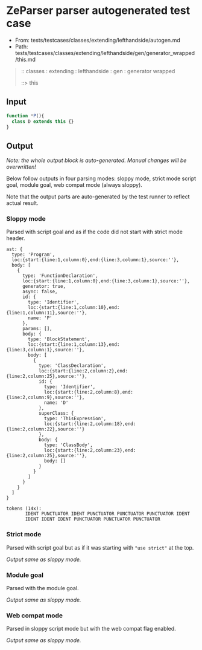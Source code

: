 # ZeParser parser autogenerated test case

- From: tests/testcases/classes/extending/lefthandside/autogen.md
- Path: tests/testcases/classes/extending/lefthandside/gen/generator_wrapped/this.md

> :: classes : extending : lefthandside : gen : generator wrapped
>
> ::> this

## Input


`````js
function *P(){
  class D extends this {}
}
`````

## Output

_Note: the whole output block is auto-generated. Manual changes will be overwritten!_

Below follow outputs in four parsing modes: sloppy mode, strict mode script goal, module goal, web compat mode (always sloppy).

Note that the output parts are auto-generated by the test runner to reflect actual result.

### Sloppy mode

Parsed with script goal and as if the code did not start with strict mode header.

`````
ast: {
  type: 'Program',
  loc:{start:{line:1,column:0},end:{line:3,column:1},source:''},
  body: [
    {
      type: 'FunctionDeclaration',
      loc:{start:{line:1,column:0},end:{line:3,column:1},source:''},
      generator: true,
      async: false,
      id: {
        type: 'Identifier',
        loc:{start:{line:1,column:10},end:{line:1,column:11},source:''},
        name: 'P'
      },
      params: [],
      body: {
        type: 'BlockStatement',
        loc:{start:{line:1,column:13},end:{line:3,column:1},source:''},
        body: [
          {
            type: 'ClassDeclaration',
            loc:{start:{line:2,column:2},end:{line:2,column:25},source:''},
            id: {
              type: 'Identifier',
              loc:{start:{line:2,column:8},end:{line:2,column:9},source:''},
              name: 'D'
            },
            superClass: {
              type: 'ThisExpression',
              loc:{start:{line:2,column:18},end:{line:2,column:22},source:''}
            },
            body: {
              type: 'ClassBody',
              loc:{start:{line:2,column:23},end:{line:2,column:25},source:''},
              body: []
            }
          }
        ]
      }
    }
  ]
}

tokens (14x):
       IDENT PUNCTUATOR IDENT PUNCTUATOR PUNCTUATOR PUNCTUATOR IDENT
       IDENT IDENT IDENT PUNCTUATOR PUNCTUATOR PUNCTUATOR
`````

### Strict mode

Parsed with script goal but as if it was starting with `"use strict"` at the top.

_Output same as sloppy mode._

### Module goal

Parsed with the module goal.

_Output same as sloppy mode._

### Web compat mode

Parsed in sloppy script mode but with the web compat flag enabled.

_Output same as sloppy mode._
